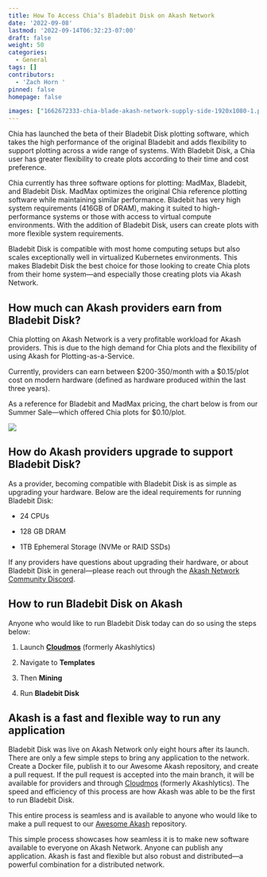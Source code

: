 ```yaml
---
title: How To Access Chia’s Bladebit Disk on Akash Network
date: '2022-09-08'
lastmod: '2022-09-14T06:32:23-07:00'
draft: false
weight: 50
categories:
  - General
tags: []
contributors:
  - 'Zach Horn '
pinned: false
homepage: false

images: ["1662672333-chia-blade-akash-network-supply-side-1920x1080-1.png"]
---
```

Chia has launched the beta of their Bladebit Disk plotting software, which takes the high performance of the original Bladebit and adds flexibility to support plotting across a wide range of systems. With Bladebit Disk, a Chia user has greater flexibility to create plots according to their time and cost preference.

Chia currently has three software options for plotting: MadMax, Bladebit, and Bladebit Disk. MadMax optimizes the original Chia reference plotting software while maintaining similar performance. Bladebit has very high system requirements (416GB of DRAM), making it suited to high-performance systems or those with access to virtual compute environments. With the addition of Bladebit Disk, users can create plots with more flexible system requirements. 

Bladebit Disk is compatible with most home computing setups but also scales exceptionally well in virtualized Kubernetes environments. This makes Bladebit Disk the best choice for those looking to create Chia plots from their home system—and especially those creating plots via Akash Network.

How much can Akash providers earn from Bladebit Disk?
-----------------------------------------------------

Chia plotting on Akash Network is a very profitable workload for Akash providers. This is due to the high demand for Chia plots and the flexibility of using Akash for Plotting-as-a-Service. 

Currently, providers can earn between $200-350/month with a $0.15/plot cost on modern hardware (defined as hardware produced within the last three years).

As a reference for Bladebit and MadMax pricing, the chart below is from our Summer Sale—which offered Chia plots for $0.10/plot.

![](https://www.datocms-assets.com/45776/1662672470-screen-shot-2022-09-08-at-5-27-30-pm.png)

How do Akash providers upgrade to support Bladebit Disk?
--------------------------------------------------------

As a provider, becoming compatible with Bladebit Disk is as simple as upgrading your hardware. Below are the ideal requirements for running Bladebit Disk:

*   24 CPUs
    
*   128 GB DRAM 
    
*   1TB Ephemeral Storage (NVMe or RAID SSDs)
    

If any providers have questions about upgrading their hardware, or about Bladebit Disk in general—please reach out through the [Akash Network Community Discord](https://discord.gg/RAJSe4a7JG).

How to run Bladebit Disk on Akash
---------------------------------

Anyone who would like to run Bladebit Disk today can do so using the steps below:

1.  Launch [**Cloudmos**](http://cloudmos.io/) (formerly Akashlytics)
    
2.  Navigate to **Templates**
    
3.  Then **Mining**
    
4.  Run **Bladebit Disk**
    

Akash is a fast and flexible way to run any application
-------------------------------------------------------

Bladebit Disk was live on Akash Network only eight hours after its launch. There are only a few simple steps to bring any application to the network. Create a Docker file, publish it to our Awesome Akash repository, and create a pull request. If the pull request is accepted into the main branch, it will be available for providers and through [Cloudmos](http://cloudmos.io/) (formerly Akashlytics). The speed and efficiency of this process are how Akash was able to be the first to run Bladebit Disk.

This entire process is seamless and is available to anyone who would like to make a pull request to our [Awesome Akash](https://github.com/ovrclk/awesome-akash) repository. 

This simple process showcases how seamless it is to make new software available to everyone on Akash Network. Anyone can publish any application. Akash is fast and flexible but also robust and distributed—a powerful combination for a distributed network.